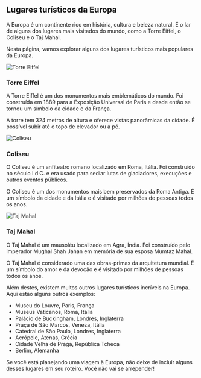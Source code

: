 <section id="lugares-turisticos">
  <h1>Lugares turísticos da Europa</h1>
  <p>A Europa é um continente rico em história, cultura e beleza natural. É o lar de alguns dos lugares mais visitados do mundo, como a Torre Eiffel, o Coliseu e o Taj Mahal.</p>
  <p>Nesta página, vamos explorar alguns dos lugares turísticos mais populares da Europa.</p>

  <div class="card-group">
    <div class="card">
      <img src="https://upload.wikimedia.org/wikipedia/commons/thumb/a/a9/Eiffel_tower_2015.jpg/1200px-Eiffel_tower_2015.jpg" alt="Torre Eiffel">
      <h3>Torre Eiffel</h3>
      <p>A Torre Eiffel é um dos monumentos mais emblemáticos do mundo. Foi construída em 1889 para a Exposição Universal de Paris e desde então se tornou um símbolo da cidade e da França.</p>
      <p>A torre tem 324 metros de altura e oferece vistas panorâmicas da cidade. É possível subir até o topo de elevador ou a pé.</p>
    </div>
    <div class="card">
      <img src="https://upload.wikimedia.org/wikipedia/commons/thumb/0/01/Colosseum_Rome_2007.jpg/1200px-Colosseum_Rome_2007.jpg" alt="Coliseu">
      <h3>Coliseu</h3>
      <p>O Coliseu é um anfiteatro romano localizado em Roma, Itália. Foi construído no século I d.C. e era usado para sediar lutas de gladiadores, execuções e outros eventos públicos.</p>
      <p>O Coliseu é um dos monumentos mais bem preservados da Roma Antiga. É um símbolo da cidade e da Itália e é visitado por milhões de pessoas todos os anos.</p>
    </div>
    <div class="card">
      <img src="https://upload.wikimedia.org/wikipedia/commons/thumb/d/d5/Taj_Mahal_India.jpg/1200px-Taj_Mahal_India.jpg" alt="Taj Mahal">
      <h3>Taj Mahal</h3>
      <p>O Taj Mahal é um mausoléu localizado em Agra, Índia. Foi construído pelo imperador Mughal Shah Jahan em memória de sua esposa Mumtaz Mahal.</p>
      <p>O Taj Mahal é considerado uma das obras-primas da arquitetura mundial. É um símbolo do amor e da devoção e é visitado por milhões de pessoas todos os anos.</p>
  </div>

  <p>Além destes, existem muitos outros lugares turísticos incríveis na Europa. Aqui estão alguns outros exemplos:</p>

  <ul>
    <li>Museu do Louvre, Paris, França</li>
    <li>Museus Vaticanos, Roma, Itália</li>
    <li>Palácio de Buckingham, Londres, Inglaterra</li>
    <li>Praça de São Marcos, Veneza, Itália</li>
    <li>Catedral de São Paulo, Londres, Inglaterra</li>
    <li>Acrópole, Atenas, Grécia</li>
    <li>Cidade Velha de Praga, República Tcheca</li>
    <li>Berlim, Alemanha</li>
  </ul>

  <p>Se você está planejando uma viagem à Europa, não deixe de incluir alguns desses lugares em seu roteiro. Você não vai se arrepender!</p>
</section>
